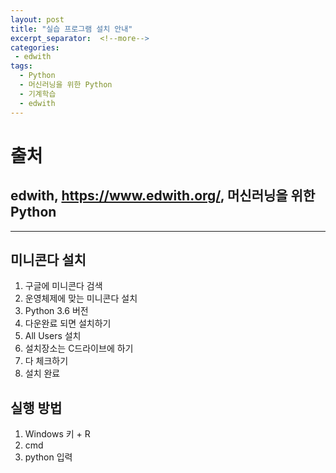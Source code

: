 ```yaml
---
layout: post
title: "실습 프로그램 설치 안내"
excerpt_separator:  <!--more-->
categories:
 - edwith
tags:
  - Python
  - 머신러닝을 위한 Python
  - 기계학습
  - edwith
---
```


<!--more-->

# 출처

## edwith, <https://www.edwith.org/>, 머신러닝을 위한 Python

---

## 미니콘다 설치

1. 구글에 미니콘다 검색
2. 운영체제에 맞는 미니콘다 설치
3. Python 3.6 버전
4. 다운완료 되면 설치하기
5. All Users 설치
6. 설치장소는 C드라이브에 하기
7. 다 체크하기
8. 설치 완료

## 실행 방법

1. Windows 키 + R
2. cmd
3. python 입력
